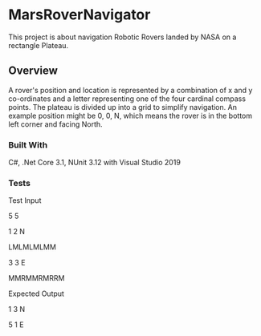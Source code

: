 # MarsRoverNavigator
This project is about navigation Robotic Rovers landed by NASA on a rectangle Plateau.

## Overview
A rover's position and location is represented by a combination of x and y co-ordinates and a letter representing one of the four cardinal compass points. The plateau is divided up into a grid to simplify navigation. An example position might be 0, 0, N, which means the rover is in the bottom left corner and facing North.

### Built With
C#, .Net Core 3.1, NUnit 3.12 with Visual Studio 2019  

### Tests
Test Input

5 5

1 2 N

LMLMLMLMM

3 3 E

MMRMMRMRRM

Expected Output

1 3 N

5 1 E
